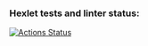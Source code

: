 ### Hexlet tests and linter status:
[![Actions Status](https://github.com/AlexeiAK/java-project-lvl2/workflows/hexlet-check/badge.svg)](https://github.com/AlexeiAK/java-project-lvl2/actions)